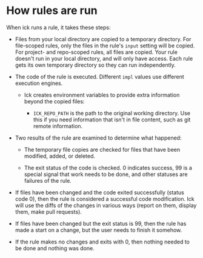 # How rules are run

When ick runs a rule, it takes these steps:

- Files from your local directory are copied to a temporary directory.  For
    file-scoped rules, only the files in the rule's `input` setting will be
    copied.  For project- and repo-scoped rules, all files are copied.  Your
    rule doesn't run in your local directory, and will only have access.  Each
    rule gets its own temporary directory so they can run independently.

- The code of the rule is executed.  Different `impl` values use different
    execution engines.

    - Ick creates environment variables to provide extra information beyond the
        copied files:

        - `ICK_REPO_PATH` is the path to the original working directory. Use
          this if you need information that isn't in file content, such as git
          remote information.

- Two results of the rule are examined to determine what happened:

    - The temporary file copies are checked for files that have been modified,
        added, or deleted.

    - The exit status of the code is checked. 0 indicates success, 99 is a
        special signal that work needs to be done, and other statuses are
        failures of the rule.

- If files have been changed and the code exited successfully (status code
    0), then the rule is considered a successful code modification.  Ick will
    use the diffs of the changes in various ways (report on them, display them,
    make pull requests).

- If files have been changed but the exit status is 99, then the rule has made a
    start on a change, but the user needs to finish it somehow.

- If the rule makes no changes and exits with 0, then nothing needed to be done
    and nothing was done.
